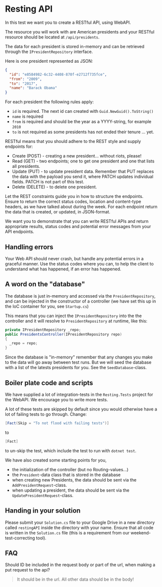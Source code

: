 # Resting API

In this test we want you to create a RESTful API, using WebAPI.

The resource you will work with are American presidents and your RESTful resource should be located at `/api/presidents`.

The data for each president is stored in-memory and can be retrieved through the `IPresidentRepository` interface.

Here is one president represented as JSON:

```json
{
  "id": "e8584982-6c32-4408-870f-e2712f735fce",
  "from": "2009",
  "to": "2017",
  "name": "Barack Obama"
}
```

For each president the following rules apply:

- `id` is required. The next id can created with `Guid.NewGuid().ToString()`
- `name` is required
- `from` is required and should be the year as a YYYY-string, for example `2010`
- `to` is not required as some presidents has not ended their tenure ... yet.

RESTful means that you should adhere to the REST style and supply endpoints for:

- Create (POST) - creating a new president... without riots, please!
- Read (GET) - two endpoints; one to get one president and one that lists all presidents.
- Update (PUT) - to update president data. Remember that PUT replaces the data with the payload you send it, where PATCH updates individual fields. PATCH is not part of this test.
- Delete (DELETE) - to delete one president.

Let the REST constraints guide you in how to structure the endpoints.
Ensure to return the correct status codes, location and content-type headers, as we have talked about during the week. For each endpoint return the data that is created, or updated, in JSON-format.

We want you to demonstrate that you can write RESTful APIs and return appropriate results, status codes and potential error messages from your API endpoints.

## Handling errors

Your Web API should never crash, but handle any potential errors in a graceful manner. Use the status codes where you can, to help the client to understand what has happened, if an error has happened.

## A word on the "database"

The database is just in-memory and accessed via the `PresidentRepository`, and can be injected in the constructor of a controller (we have set this up in the IoC container for you, see `Startup.cs`)

This means that you can inject the `IPresidentRepository` into the the controller and it will resolve to `PresidentRepository` at runtime, like this:

```c#
private IPresidentRepository _repo;
public PresidentsController(IPresidentRepository repo)
{
  _repo = repo;
}
```

Since the database is "in-memory" remember that any changes you make to the data will go away between test runs. But we will seed the database with a list of the latests presidents for you. See the `SeedDatabase`-class.

## Boiler plate code and scripts

We have supplied a lot of integration-tests in the `Resting.Tests` project for the WebAPI. We encourage you to write more tests.

A lot of these tests are skipped by default since you would otherwise have a lot of failing tests to go through. Change:

```c#
[Fact(Skip = "To not flood with failing tests")]
```

to

```c#
[Fact]
```

to un-skip the test, which include the test to run with `dotnet test`.

We have also created some starting points for you,

- the initialization of the controller (but no Routing-values...)
- the `President`-data class that is stored in the database
- when creating new Presidents, the data should be sent via the `AddPresidentRequest`-class.
- when updating a president, the data should be sent via the `UpdatePresidentRequest`-class.

## Handing in your solution

Please submit your `Solution.cs` file to your Google Drive in a new directory called `restingAPI` inside the directory with your name. Ensure that all code is written in the `Solution.cs` file (this is a requirement from our weekend-test-correcting tool).

## FAQ

Should ID be included in the request body or part of the url, when making a put request to the api?

> It should be in the url. All other data should be in the body!

